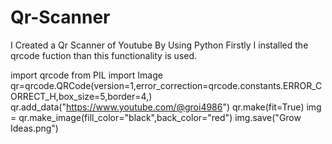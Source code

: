 # Qr-Scanner
I Created a Qr Scanner of Youtube By Using Python 
Firstly I installed the qrcode fuction than this functionality is used.

import qrcode
from PIL import Image
qr=qrcode.QRCode(version=1,error_correction=qrcode.constants.ERROR_CORRECT_H,box_size=5,border=4,)
qr.add_data("https://www.youtube.com/@groi4986")
qr.make(fit=True)
img = qr.make_image(fill_color="black",back_color="red")
img.save("Grow Ideas.png")
